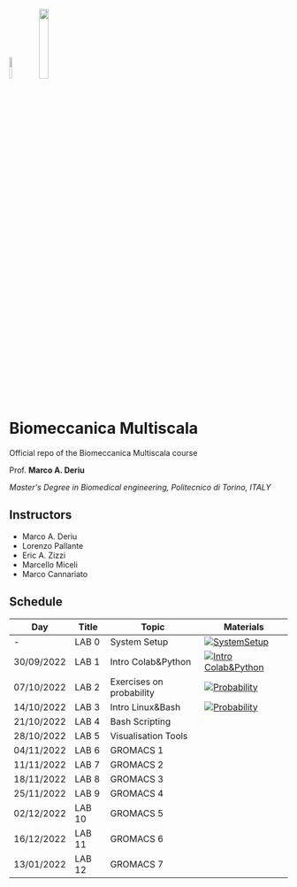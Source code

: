 [<img src="https://m3b.it/wp-content/uploads/2022/09/LOGO_V-color.svg"  width=10% height=10%>](https://m3b.it/)     [<img src="https://www.polito.it/images/logo_poli_blu.png"  width=18% height=18%>](https://didattica.polito.it/pls/portal30/gap.pkg_guide.viewGap?p_cod_ins=01UQUMV&p_a_acc=2023&p_header=S&p_lang=IT&multi=N)

# Biomeccanica Multiscala
Official repo of the Biomeccanica Multiscala course 

Prof. **Marco A. Deriu**

*Master's Degree in Biomedical engineering, Politecnico di Torino, ITALY*

## Instructors
- Marco A. Deriu
- Lorenzo Pallante
- Eric A. Zizzi
- Marcello Miceli
- Marco Cannariato

## Schedule

|  Day   	        | Title  | Topic                   | Materials |
|---------------	|--------|-------------------------|-----------|
| -             	| LAB 0  | System Setup           	|   [![SystemSetup](https://colab.research.google.com/assets/colab-badge.svg)](https://colab.research.google.com/github/lorenzopallante/BiomeccanicaMultiscala/blob/main/LAB/00-SystemSetup/00-SystemSetup.ipynb)	|
| 30/09/2022     	| LAB 1  | Intro Colab&Python          	|   [![Intro Colab&Python](https://colab.research.google.com/assets/colab-badge.svg)](https://colab.research.google.com/github/lorenzopallante/BiomeccanicaMultiscala/blob/main/LAB/01-Intro_ColabPython/01-Intro_ColabPython.ipynb)	|
| 07/10/2022     	| LAB 2  | Exercises on probability  |   [![Probability](https://colab.research.google.com/assets/colab-badge.svg)](https://colab.research.google.com/github/lorenzopallante/BiomeccanicaMultiscala/blob/main/LAB/02-Probability/02-Probability_Combinatorics.ipynb)|
| 14/10/2022     	| LAB 3  | Intro Linux&Bash       	|   	[![Probability](https://colab.research.google.com/assets/colab-badge.svg)](https://colab.research.google.com/github/lorenzopallante/BiomeccanicaMultiscala/blob/main/LAB/03-Intro_BashLinux/03-Intro_LinuxBash.ipynb)|
| 21/10/2022     	| LAB 4  | Bash Scripting          	|   	|
| 28/10/2022     	| LAB 5  | Visualisation Tools          	|   	|
| 04/11/2022     	| LAB 6  | GROMACS 1          	|   	|
| 11/11/2022     	| LAB 7  | GROMACS 2          	|   	|
| 18/11/2022     	| LAB 8  | GROMACS 3         	|   	|
| 25/11/2022     	| LAB 9  | GROMACS 4         	|   	|
| 02/12/2022     	| LAB 10 | GROMACS 5          	|   	|
| 16/12/2022     	| LAB 11 | GROMACS 6          	|   	|
| 13/01/2022     	| LAB 12 | GROMACS 7          	|   	|

